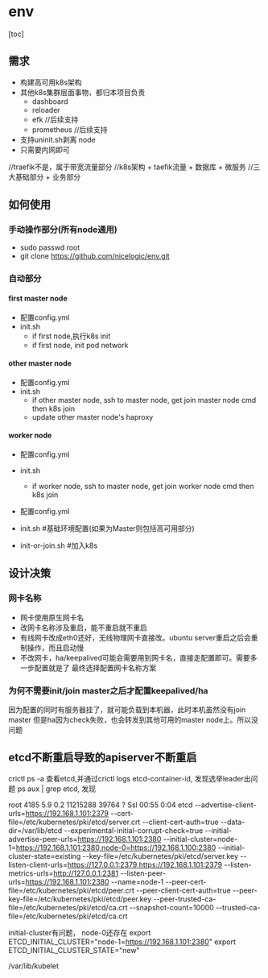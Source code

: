 # env

[toc]

## 需求
  * 构建高可用k8s架构
  * 其他k8s集群层面事物，都归本项目负责
	* dashboard
	* reloader
	* efk //后续支持
	* prometheus //后续支持
  * 支持uninit.sh剥离 node
  * 只需要内网即可

//traefik不是，属于带宽流量部分
//k8s架构 + taefik流量 + 数据库 + 微服务
//三大基础部分 + 业务部分
## 如何使用

### 手动操作部分(所有node通用)

* sudo passwd root
* git clone https://github.com/nicelogic/env.git

### 自动部分

#### first master node

* 配置config.yml
* init.sh 
	* if first node,执行k8s init
	* if first node, init pod network

#### other master node

* 配置config.yml
* init.sh
	* if other master node, ssh to master node, get join master node cmd then k8s join
	* update other master node's haproxy

#### worker node

* 配置config.yml
* init.sh
	* if worker node, ssh to master node, get join worker node cmd then k8s join

* 配置config.yml
* init.sh #基础环境配置(如果为Master则包括高可用部分)
* init-or-join.sh #加入k8s

## 设计决策
### 网卡名称

* 网卡使用原生网卡名
* 改网卡名称涉及重启，能不重启就不重启
* 有线网卡改成eth0还好，无线物理网卡直接改。ubuntu server重启之后会重制操作，而且启动慢
* 不改网卡，ha/keepalived可能会需要用到网卡名，直接走配置即可。需要多一步配置就是了
  最终选择配置网卡名称方案

### 为何不需要init/join master之后才配置keepalived/ha

因为配置的同时有服务器挂了，就可能负载到本机器，此时本机虽然没有join master
但是ha因为check失败，也会转发到其他可用的master node上。所以没问题



## etcd不断重启导致的apiserver不断重启

crictl ps -a 查看etcd,并通过crictl logs etcd-container-id, 发现选举leader出问题
ps aux | grep etcd, 发现

root        4185  5.9  0.2 11215288 39764 ?      Ssl  00:55   0:04 etcd --advertise-client-urls=https://192.168.1.101:2379 --cert-file=/etc/kubernetes/pki/etcd/server.crt --client-cert-auth=true --data-dir=/var/lib/etcd --experimental-initial-corrupt-check=true --initial-advertise-peer-urls=https://192.168.1.101:2380 --initial-cluster=node-1=https://192.168.1.101:2380,node-0=https://192.168.1.100:2380 --initial-cluster-state=existing --key-file=/etc/kubernetes/pki/etcd/server.key --listen-client-urls=https://127.0.0.1:2379,https://192.168.1.101:2379 --listen-metrics-urls=http://127.0.0.1:2381 --listen-peer-urls=https://192.168.1.101:2380 --name=node-1 --peer-cert-file=/etc/kubernetes/pki/etcd/peer.crt --peer-client-cert-auth=true --peer-key-file=/etc/kubernetes/pki/etcd/peer.key --peer-trusted-ca-file=/etc/kubernetes/pki/etcd/ca.crt --snapshot-count=10000 --trusted-ca-file=/etc/kubernetes/pki/etcd/ca.crt


initial-cluster有问题， node-0还存在
export ETCD_INITIAL_CLUSTER="node-1=https://192.168.1.101:2380"
export ETCD_INITIAL_CLUSTER_STATE="new"

/var/lib/kubelet